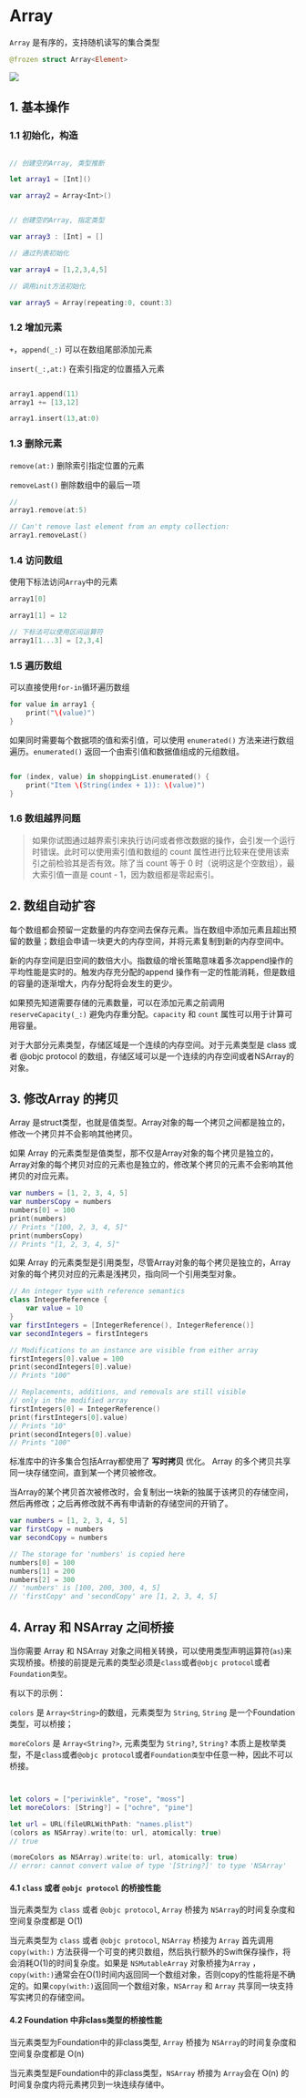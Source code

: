 # Array

`Array` 是有序的，支持随机读写的集合类型

```swift
@frozen struct Array<Element>
```

![](http://pic.existorlive.cn//202206062006677.png)



## 1. 基本操作

### 1.1 初始化，构造

```swift

// 创建空的Array, 类型推断

let array1 = [Int]()

var array2 = Array<Int>()


// 创建空的Array, 指定类型

var array3 : [Int] = []

// 通过列表初始化

var array4 = [1,2,3,4,5]

// 调用init方法初始化

var array5 = Array(repeating:0, count:3)

```

### 1.2 增加元素

`+`，`append(_:)` 可以在数组尾部添加元素

`insert(_:,at:)` 在索引指定的位置插入元素

```swift

array1.append(11)
array1 += [13,12]

array1.insert(13,at:0)

```

### 1.3 删除元素

`remove(at:)` 删除索引指定位置的元素

`removeLast()` 删除数组中的最后一项

```swift
// 
array1.remove(at:5)

// Can't remove last element from an empty collection: 
array1.removeLast()
```

### 1.4 访问数组

使用下标法访问`Array`中的元素

```swift
array1[0]

array1[1] = 12

// 下标法可以使用区间运算符
array1[1...3] = [2,3,4]
```

### 1.5 遍历数组

可以直接使用`for-in`循环遍历数组

```swift
for value in array1 {
    print("\(value)")
}
```

如果同时需要每个数据项的值和索引值，可以使用 `enumerated()` 方法来进行数组遍历。`enumerated()` 返回一个由索引值和数据值组成的元组数组。

```swift

for (index, value) in shoppingList.enumerated() {
    print("Item \(String(index + 1)): \(value)")
}

```

### 1.6 数组越界问题

> 如果你试图通过越界索引来执行访问或者修改数据的操作，会引发一个运行时错误。此时可以使用索引值和数组的 count 属性进行比较来在使用该索引之前检验其是否有效。除了当 count 等于 0 时（说明这是个空数组），最大索引值一直是 count - 1，因为数组都是零起索引。


## 2. 数组自动扩容
每个数组都会预留一定数量的内存空间去保存元素。当在数组中添加元素且超出预留的数量；数组会申请一块更大的内存空间，并将元素复制到新的内存空间中。

新的内存空间是旧空间的数倍大小。指数级的增长策略意味着多次append操作的平均性能是实时的。触发内存充分配的append 操作有一定的性能消耗，但是数组的容量的逐渐增大，内存分配将会发生的更少。

如果预先知道需要存储的元素数量，可以在添加元素之前调用`reserveCapacity(_:)` 避免内存重分配。`capacity` 和 `count` 属性可以用于计算可用容量。

对于大部分元素类型，存储区域是一个连续的内存空间。对于元素类型是 class 或者 @objc protocol 的数组，存储区域可以是一个连续的内存空间或者NSArray的对象。

## 3. 修改Array 的拷贝
Array 是struct类型，也就是值类型。Array对象的每一个拷贝之间都是独立的，修改一个拷贝并不会影响其他拷贝。

如果 Array 的元素类型是值类型，那不仅是Array对象的每个拷贝是独立的，Array对象的每个拷贝对应的元素也是独立的，修改某个拷贝的元素不会影响其他拷贝的对应元素。

```swift
var numbers = [1, 2, 3, 4, 5]
var numbersCopy = numbers
numbers[0] = 100
print(numbers)
// Prints "[100, 2, 3, 4, 5]"
print(numbersCopy)
// Prints "[1, 2, 3, 4, 5]"
```

如果 Array 的元素类型是引用类型，尽管Array对象的每个拷贝是独立的，Array对象的每个拷贝对应的元素是浅拷贝，指向同一个引用类型对象。

```swift
// An integer type with reference semantics
class IntegerReference {
    var value = 10
}
var firstIntegers = [IntegerReference(), IntegerReference()]
var secondIntegers = firstIntegers

// Modifications to an instance are visible from either array
firstIntegers[0].value = 100
print(secondIntegers[0].value)
// Prints "100"

// Replacements, additions, and removals are still visible
// only in the modified array
firstIntegers[0] = IntegerReference()
print(firstIntegers[0].value)
// Prints "10"
print(secondIntegers[0].value)
// Prints "100"
```

标准库中的许多集合包括Array都使用了 **写时拷贝** 优化。 Array 的多个拷贝共享同一块存储空间，直到某一个拷贝被修改。

当Array的某个拷贝首次被修改时，会复制出一块新的独属于该拷贝的存储空间，然后再修改；之后再修改就不再有申请新的存储空间的开销了。

```swift
var numbers = [1, 2, 3, 4, 5]
var firstCopy = numbers
var secondCopy = numbers

// The storage for 'numbers' is copied here
numbers[0] = 100
numbers[1] = 200
numbers[2] = 300
// 'numbers' is [100, 200, 300, 4, 5]
// 'firstCopy' and 'secondCopy' are [1, 2, 3, 4, 5]

```

## 4. Array 和 NSArray 之间桥接
当你需要 Array 和 NSArray 对象之间相关转换，可以使用类型声明运算符(`as`)来实现桥接。桥接的前提是元素的类型必须是`class`或者`@objc protocol`或者`Foundation类型`。

有以下的示例：

`colors` 是 `Array<String>`的数组，元素类型为 `String`, `String` 是一个Foundation类型，可以桥接；

`moreColors` 是 `Array<String?>`, 元素类型为 `String?`, `String?` 本质上是枚举类型，不是`class`或者`@objc protocol`或者`Foundation类型`中任意一种，因此不可以桥接。

```swift


let colors = ["periwinkle", "rose", "moss"]
let moreColors: [String?] = ["ochre", "pine"]

let url = URL(fileURLWithPath: "names.plist")
(colors as NSArray).write(to: url, atomically: true)
// true

(moreColors as NSArray).write(to: url, atomically: true)
// error: cannot convert value of type '[String?]' to type 'NSArray'
```

#### 4.1  `class` 或者 `@objc protocol` 的桥接性能

当元素类型为 `class` 或者 `@objc protocol`, `Array` 桥接为 `NSArray`的时间复杂度和空间复杂度都是 O(1) 

当元素类型为 `class` 或者 `@objc protocol`, `NSArray` 桥接为 `Array` 首先调用 `copy(with:)` 方法获得一个可变的拷贝数组，然后执行额外的Swift保存操作，将会消耗O(1)的时间复杂度。如果是 `NSMutableArray` 对象桥接为`Array` ，`copy(with:)`通常会在O(1)时间内返回同一个数组对象，否则copy的性能将是不确定的。如果`copy(with:)`返回同一个数组对象，`NSArray` 和 `Array` 共享同一块支持写实拷贝的存储空间。

#### 4.2 Foundation 中非class类型的桥接性能
当元素类型为Foundation中的非class类型, `Array` 桥接为 `NSArray`的时间复杂度和空间复杂度都是 O(n) 

当元素类型是Foundation中的非class类型，`NSArray` 桥接为 `Array`会在 O(n) 的时间复杂度内将元素拷贝到一块连续存储中。



